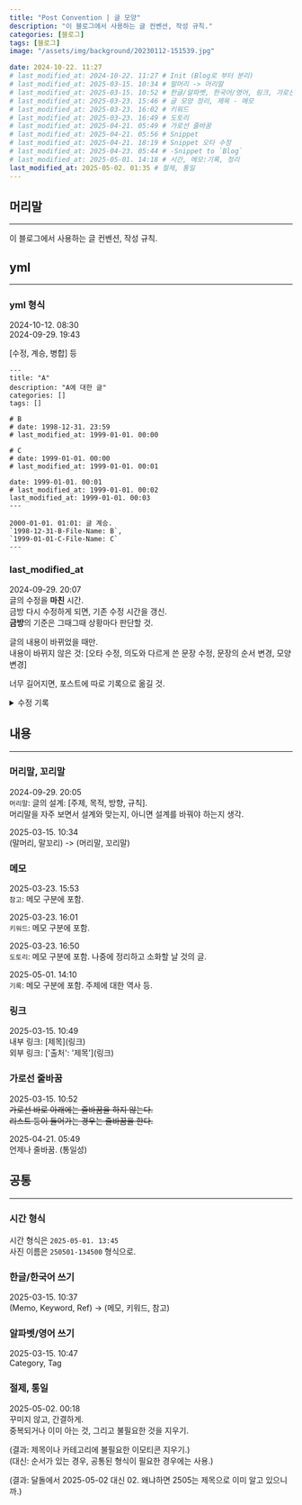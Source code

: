 ```yaml
---
title: "Post Convention | 글 모양"
description: "이 블로그에서 사용하는 글 컨벤션, 작성 규칙."
categories: [블로그]
tags: [블로그]
image: "/assets/img/background/20230112-151539.jpg"

date: 2024-10-22. 11:27
# last_modified_at: 2024-10-22. 11:27 # Init (Blog로 부터 분리)
# last_modified_at: 2025-03-15. 10:34 # 말머리 -> 머리말
# last_modified_at: 2025-03-15. 10:52 # 한글/알파벳, 한국어/영어, 링크, 가로선 줄바꿈
# last_modified_at: 2025-03-23. 15:46 # 글 모양 정리, 제목 - 메모
# last_modified_at: 2025-03-23. 16:02 # 키워드
# last_modified_at: 2025-03-23. 16:49 # 도토리
# last_modified_at: 2025-04-21. 05:49 # 가로선 줄바꿈
# last_modified_at: 2025-04-21. 05:56 # Snippet
# last_modified_at: 2025-04-21. 18:19 # Snippet 오타 수정
# last_modified_at: 2025-04-23. 05:44 # -Snippet to `Blog`
# last_modified_at: 2025-05-01. 14:18 # 시간, 메모:기록, 정리
last_modified_at: 2025-05-02. 01:35 # 절제, 통일
---
```


## 머리말

---

이 블로그에서 사용하는 글 컨벤션, 작성 규칙.  

## yml

---

### yml 형식

2024-10-12. 08:30  
2024-09-29. 19:43  

[수정, 계승, 병합] 등  

```plaintext
---
title: "A"
description: "A에 대한 글"
categories: []
tags: []

# B
# date: 1998-12-31. 23:59
# last_modified_at: 1999-01-01. 00:00

# C
# date: 1999-01-01. 00:00
# last_modified_at: 1999-01-01. 00:01

date: 1999-01-01. 00:01
# last_modified_at: 1999-01-01. 00:02
last_modified_at: 1999-01-01. 00:03
---

2000-01-01. 01:01: 글 계승.  
`1998-12-31-B-File-Name: B`,  
`1999-01-01-C-File-Name: C`  
---
```

### last_modified_at

2024-09-29. 20:07  
글의 수정을 **마친** 시간.  
금방 다시 수정하게 되면, 기존 수정 시간을 갱신.  
**금방**의 기준은 그때그때 상황마다 판단할 것.  

글의 내용이 바뀌었을 때만.  
내용이 바뀌지 않은 것: [오타 수정, 의도와 다르게 쓴 문장 수정, 문장의 순서 변경, 모양 변경]  

너무 길어지면, 포스트에 따로 기록으로 옮길 것.  

<details>
  <summary>수정 기록</summary>

</details>

## 내용

---

### 머리말, 꼬리말

2024-09-29. 20:05  
`머리말`: 글의 설계: [주제, 목적, 방향, 규칙].  
머리말을 자주 보면서 설계와 맞는지, 아니면 설계를 바꿔야 하는지 생각.  

2025-03-15. 10:34  
(말머리, 말꼬리) -> (머리말, 꼬리말)  

### 메모

2025-03-23. 15:53  
`참고`: 메모 구분에 포함.  

2025-03-23. 16:01  
`키워드`: 메모 구분에 포함.  

2025-03-23. 16:50  
`도토리`: 메모 구분에 포함. 나중에 정리하고 소화할 날 것의 글.  

2025-05-01. 14:10  
`기록`: 메모 구분에 포함. 주제에 대한 역사 등.  

### 링크

2025-03-15. 10:49  
내부 링크: \[제목\]\(링크\)  
외부 링크: \['출처': '제목'\]\(링크\)  

### 가로선 줄바꿈

2025-03-15. 10:52  
~~가로선 바로 아래에는 줄바꿈을 하지 않는다.~~  
~~리스트 등이 들어가는 경우는 줄바꿈을 한다.~~  

2025-04-21. 05:49  
언제나 줄바꿈. (통일성)  

## 공통

---

### 시간 형식

시간 형식은 `2025-05-01. 13:45`  
사진 이름은 `250501-134500` 형식으로.  

### 한글/한국어 쓰기

2025-03-15. 10:37  
(Memo, Keyword, Ref) -> (메모, 키워드, 참고)  

### 알파벳/영어 쓰기

2025-03-15. 10:47  
Category, Tag  

### 절제, 통일

2025-05-02. 00:18  
꾸미지 않고, 간결하게.  
중복되거나 이미 아는 것, 그리고 불필요한 것을 지우기.  

(결과: 제목이나 카테고리에 불필요한 이모티콘 지우기.)  
(대신: 순서가 있는 경우, 공통된 형식이 필요한 경우에는 사용.)  

(결과: 달돌에서 2025-05-02 대신 02. 왜냐하면 2505는 제목으로 이미 알고 있으니까.)  
